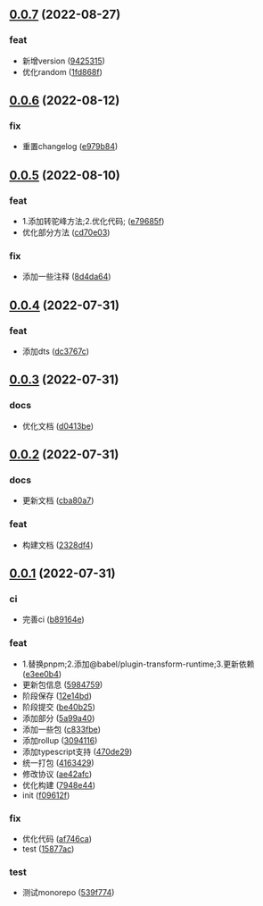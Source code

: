 ## [0.0.7](https://github.com/galaxy-s10/billd-monorepo/compare/v0.0.6...v0.0.7) (2022-08-27)


### feat

* 新增version ([9425315](https://github.com/galaxy-s10/billd-monorepo/commit/9425315a68473cf99640d4a805a21932fafbdfa1))
* 优化random ([1fd868f](https://github.com/galaxy-s10/billd-monorepo/commit/1fd868f2e840d9f90adadad6a9133d54a9c6d402))



## [0.0.6](https://github.com/galaxy-s10/billd-monorepo/compare/v0.0.5...v0.0.6) (2022-08-12)


### fix

* 重置changelog ([e979b84](https://github.com/galaxy-s10/billd-monorepo/commit/e979b8482ba0f85c34bd744dd00f4170eaa60c3c))



## [0.0.5](https://github.com/galaxy-s10/billd-monorepo/compare/v0.0.4...v0.0.5) (2022-08-10)


### feat

* 1.添加转驼峰方法;2.优化代码; ([e79685f](https://github.com/galaxy-s10/billd-monorepo/commit/e79685fdca766464b55d5eeb9d6eed3411148736))
* 优化部分方法 ([cd70e03](https://github.com/galaxy-s10/billd-monorepo/commit/cd70e038b5a3237fc9a12b6a82b9b977ed6a223b))

### fix

* 添加一些注释 ([8d4da64](https://github.com/galaxy-s10/billd-monorepo/commit/8d4da64b3684ad63329116b551cf3cf373e35d8d))



## [0.0.4](https://github.com/galaxy-s10/billd-monorepo/compare/v0.0.3...v0.0.4) (2022-07-31)


### feat

* 添加dts ([dc3767c](https://github.com/galaxy-s10/billd-monorepo/commit/dc3767c33ae0530e69910fe0112c6e58e993e3fe))



## [0.0.3](https://github.com/galaxy-s10/billd-monorepo/compare/v0.0.2...v0.0.3) (2022-07-31)


### docs

* 优化文档 ([d0413be](https://github.com/galaxy-s10/billd-monorepo/commit/d0413be99810e6b2b95e5152bfc1fd06c95c3db6))



## [0.0.2](https://github.com/galaxy-s10/billd-monorepo/compare/v0.0.1...v0.0.2) (2022-07-31)


### docs

* 更新文档 ([cba80a7](https://github.com/galaxy-s10/billd-monorepo/commit/cba80a7f9146a6e0052802a5f5a5c33a0f77963c))

### feat

* 构建文档 ([2328df4](https://github.com/galaxy-s10/billd-monorepo/commit/2328df47ce431a68486c82d43fd28d73f31d4151))



## [0.0.1](https://github.com/galaxy-s10/billd-monorepo/compare/f09612fdb51adda87539750f6f2b2b70be83742c...v0.0.1) (2022-07-31)


### ci

* 完善ci ([b89164e](https://github.com/galaxy-s10/billd-monorepo/commit/b89164e54ad2b6faefbe83d32bc80f7c86b68e1c))

### feat

* 1.替换pnpm;2.添加@babel/plugin-transform-runtime;3.更新依赖 ([e3ee0b4](https://github.com/galaxy-s10/billd-monorepo/commit/e3ee0b4f3f1bcbf894fa079c5bd7ff743d7c60bc))
* 更新包信息 ([5984759](https://github.com/galaxy-s10/billd-monorepo/commit/5984759408d4a3af9c6d286bdafd9e8166b1fc19))
* 阶段保存 ([12e14bd](https://github.com/galaxy-s10/billd-monorepo/commit/12e14bdb693907dd6229883c51973c8302351f70))
* 阶段提交 ([be40b25](https://github.com/galaxy-s10/billd-monorepo/commit/be40b257f2a38828d1a6354922aa76641c34322d))
* 添加部分 ([5a99a40](https://github.com/galaxy-s10/billd-monorepo/commit/5a99a4060533901908142fb5146fd980b6d25414))
* 添加一些包 ([c833fbe](https://github.com/galaxy-s10/billd-monorepo/commit/c833fbecfbbc7f73a442a670b0f0ccfe6f6e019b))
* 添加rollup ([3094116](https://github.com/galaxy-s10/billd-monorepo/commit/30941162950fc2129110bc8b70b85c25b52149df))
* 添加typescript支持 ([470de29](https://github.com/galaxy-s10/billd-monorepo/commit/470de295c3b624ef8aee08f768228bba74bc812d))
* 统一打包 ([4163429](https://github.com/galaxy-s10/billd-monorepo/commit/416342956c92046279684da50748b8b355559de8))
* 修改协议 ([ae42afc](https://github.com/galaxy-s10/billd-monorepo/commit/ae42afc0131f7955f29a16fc53480b0a1d67373d))
* 优化构建 ([7948e44](https://github.com/galaxy-s10/billd-monorepo/commit/7948e4406e1bf41d7a8d6625fc916631fa490154))
* init ([f09612f](https://github.com/galaxy-s10/billd-monorepo/commit/f09612fdb51adda87539750f6f2b2b70be83742c))

### fix

* 优化代码 ([af746ca](https://github.com/galaxy-s10/billd-monorepo/commit/af746ca23bfca3a186d0d28274177a9a2e3d46c4))
* test ([15877ac](https://github.com/galaxy-s10/billd-monorepo/commit/15877acb5e86fb7b456f0cbc7573760c8df8af05))

### test

* 测试monorepo ([539f774](https://github.com/galaxy-s10/billd-monorepo/commit/539f7745183b4126c47553452736ee525754fd49))



